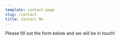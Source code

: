 ```yaml
---
template: contact-page
slug: /contact
title: Contact Me
---
```


Please fill out the form below and we will be in touch!
